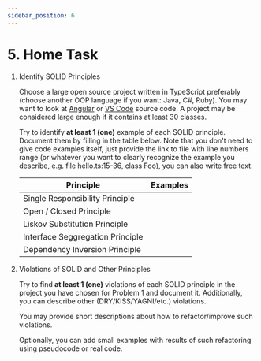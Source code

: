 ```yaml
---
sidebar_position: 6
---
```


# 5. Home Task
1. Identify SOLID Principles

    Choose a large open source project written in TypeScript preferably (choose another OOP language if you want: Java, C#, Ruby). You may want to look at [Angular](https://github.com/angular) or [VS Code](https://github.com/microsoft/vscode) source code. A project may be considered large enough if it contains at least 30 classes.

    Try to identify **at least 1 (one)** example of each SOLID principle. Document them by filling in the table below. Note that you don't need to give code examples itself, just provide the link to file with line numbers range (or whatever you want to clearly recognize the example you describe, e.g. file hello.ts:15-36, class Foo), you can also write free text.

    | Principle                        | Examples |
    |----------------------------------|----------|
    | Single Responsibility Principle  |          |
    | Open / Closed Principle          |          |
    | Liskov Substitution Principle    |          |
    | Interface Seggregation Principle |          |
    | Dependency Inversion Principle   |          |

2. Violations of SOLID and Other Principles

    Try to find **at least 1 (one)** violations of each SOLID principle in the project you have chosen for Problem 1 and document it. Additionally, you can describe other (DRY/KISS/YAGNI/etc.) violations.

    You may provide short descriptions about how to refactor/improve such violations.

    Optionally, you can add small examples with results of such refactoring using pseudocode or real code.

